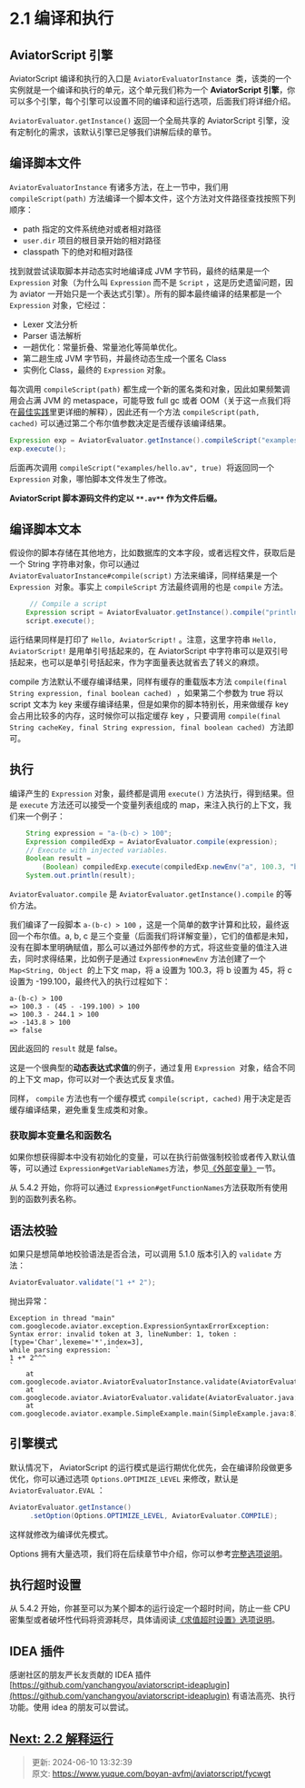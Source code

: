# 2.1 编译和执行

## AviatorScript 引擎


AviatorScript 编译和执行的入口是 `AviatorEvaluatorInstance`  类，该类的一个实例就是一个编译和执行的单元，这个单元我们称为一个 **AviatorScript 引擎**，你可以多个引擎，每个引擎可以设置不同的编译和运行选项，后面我们将详细介绍。



`AviatorEvaluator.getInstance()` 返回一个全局共享的 AviatorScript 引擎，没有定制化的需求，该默认引擎已足够我们讲解后续的章节。



## 编译脚本文件


`AviatorEvaluatorInstance` 有诸多方法，在上一节中，我们用 `compileScript(path)` 方法编译一个脚本文件，这个方法对文件路径查找按照下列顺序：



+ path 指定的文件系统绝对或者相对路径
+ `user.dir` 项目的根目录开始的相对路径
+ classpath 下的绝对和相对路径



找到就尝试读取脚本并动态实时地编译成 JVM 字节码，最终的结果是一个 `Expression` 对象（为什么叫 `Expression` 而不是 `Script` ，这是历史遗留问题，因为 aviator 一开始只是一个表达式引擎）。所有的脚本最终编译的结果都是一个 `Expression` 对象，它经过：



+ Lexer 文法分析
+ Parser 语法解析
+ 一趟优化：常量折叠、常量池化等简单优化。
+ 第二趟生成 JVM 字节码，并最终动态生成一个匿名 Class
+ 实例化 Class，最终的 `Expression` 对象。



每次调用 `compileScript(path)` 都生成一个新的匿名类和对象，因此如果频繁调用会占满 JVM 的 metaspace，可能导致 full gc 或者 OOM（关于这一点我们将在[最佳实践](https://www.yuque.com/boyan-avfmj/aviatorscript/ou23gy)里更详细的解释），因此还有一个方法 `compileScript(path, cached)` 可以通过第二个布尔值参数决定是否缓存该编译结果。



```java
Expression exp = AviatorEvaluator.getInstance().compileScript("examples/hello.av", true);
exp.execute();
```



后面再次调用  `compileScript("examples/hello.av", true)`  将返回同一个 `Expression` 对象，哪怕脚本文件发生了修改。



**AviatorScript 脚本源码文件约定以 **`**.av**`** 作为文件后缀。**



## 编译脚本文本


假设你的脚本存储在其他地方，比如数据库的文本字段，或者远程文件，获取后是一个 String 字符串对象，你可以通过 `AviatorEvaluatorInstance#compile(script)` 方法来编译，同样结果是一个 `Expression`  对象。事实上 `compileScript` 方法最终调用的也是 `compile` 方法。



```java
     // Compile a script
    Expression script = AviatorEvaluator.getInstance().compile("println('Hello, AviatorScript!');");
    script.execute();
```



运行结果同样是打印了 `Hello, AviatorScript!` 。注意，这里字符串 `Hello, AviatorScript!` 是用单引号括起来的，在 AviatorScript 中字符串可以是双引号括起来，也可以是单引号括起来，作为字面量表达就省去了转义的麻烦。



compile 方法默认不缓存编译结果，同样有缓存的重载版本方法  `compile(final String expression, final boolean cached)`  ，如果第二个参数为 true 将以 script 文本为 key 来缓存编译结果，但是如果你的脚本特别长，用来做缓存 key 会占用比较多的内存，这时候你可以指定缓存 key ，只要调用  `compile(final String cacheKey, final String expression, final boolean cached)`  方法即可。



## 执行


编译产生的  `Expression` 对象，最终都是调用 `execute()` 方法执行，得到结果。但是 `execute` 方法还可以接受一个变量列表组成的 map，来注入执行的上下文，我们来一个例子：



```java
    String expression = "a-(b-c) > 100";
    Expression compiledExp = AviatorEvaluator.compile(expression);
    // Execute with injected variables.
    Boolean result =
        (Boolean) compiledExp.execute(compiledExp.newEnv("a", 100.3, "b", 45, "c", -199.100));
    System.out.println(result);
```



`AviatorEvaluator.compile` 是 `AviatorEvaluator.getInstance().compile` 的等价方法。



我们编译了一段脚本 `a-(b-c) > 100` ，这是一个简单的数字计算和比较，最终返回一个布尔值。a, b, c 是三个变量（后面我们将详解变量），它们的值都是未知，没有在脚本里明确赋值，那么可以通过外部传参的方式，将这些变量的值注入进去，同时求得结果，比如例子是通过 `Expression#newEnv` 方法创建了一个 `Map<String, Object`  的上下文 map，将 a 设置为 100.3，将 b 设置为 45，将 c 设置为 -199.100，最终代入的执行过程如下：



```plain
a-(b-c) > 100 
=> 100.3 - (45 - -199.100) > 100
=> 100.3 - 244.1 > 100
=> -143.8 > 100
=> false
```





因此返回的 `result` 就是 false。



这是一个很典型的**动态表达式求值**的例子，通过复用 `Expression`  对象，结合不同的上下文 map，你可以对一个表达式反复求值。



同样， `compile` 方法也有一个缓存模式 `compile(script, cached)` 用于决定是否缓存编译结果，避免重复生成类和对象。



### 获取脚本变量名和函数名


如果你想获得脚本中没有初始化的变量，可以在执行前做强制校验或者传入默认值等，可以通过 `Expression#getVariableNames`方法，参见[《外部变量》](https://www.yuque.com/boyan-avfmj/aviatorscript/ugbmqm#Pikc4)一节。



从 5.4.2 开始，你将可以通过 `Expression#getFunctionNames`方法获取所有使用到的函数列表名称。



## 语法校验
如果只是想简单地校验语法是否合法，可以调用 5.1.0 版本引入的 `validate` 方法：



```java
AviatorEvaluator.validate("1 +* 2");
```

抛出异常：

```plain
Exception in thread "main" com.googlecode.aviator.exception.ExpressionSyntaxErrorException: Syntax error: invalid token at 3, lineNumber: 1, token : [type='Char',lexeme='*',index=3],
while parsing expression: `
1 +* 2^^^
`
	at com.googlecode.aviator.AviatorEvaluatorInstance.validate(AviatorEvaluatorInstance.java:1373)
	at com.googlecode.aviator.AviatorEvaluator.validate(AviatorEvaluator.java:488)
	at com.googlecode.aviator.example.SimpleExample.main(SimpleExample.java:8)

```



## 引擎模式
默认情况下， AviatorScript 的运行模式是运行期优化优先，会在编译阶段做更多优化，你可以通过选项 `Options.OPTIMIZE_LEVEL` 来修改，默认是 `AviatorEvaluator.EVAL` ：



```java
AviatorEvaluator.getInstance()
     .setOption(Options.OPTIMIZE_LEVEL, AviatorEvaluator.COMPILE);
```



这样就修改为编译优先模式。



Options 拥有大量选项，我们将在后续章节中介绍，你可以参考[完整选项说明](https://www.yuque.com/boyan-avfmj/aviatorscript/yr1oau)。



## 执行超时设置
从 5.4.2 开始，你甚至可以为某个脚本的运行设定一个超时时间，防止一些 CPU 密集型或者破坏性代码将资源耗尽，具体请阅读[《求值超时设置》选项说明](https://www.yuque.com/boyan-avfmj/aviatorscript/yr1oau#YElIP)。

## IDEA 插件


感谢社区的朋友严长友贡献的 IDEA 插件 [https://github.com/yanchangyou/aviatorscript-ideaplugin](https://github.com/yanchangyou/aviatorscript-ideaplugin) 有语法高亮、执行功能。使用 idea 的朋友可以尝试。





## [Next:  2.2 解释运行](https://www.yuque.com/boyan-avfmj/aviatorscript/ok8agx)






> 更新: 2024-06-10 13:32:39  
> 原文: <https://www.yuque.com/boyan-avfmj/aviatorscript/fycwgt>